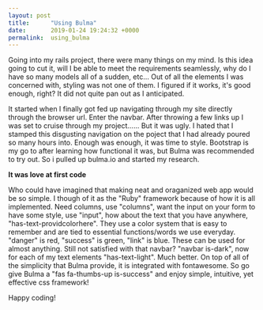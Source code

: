 ```yaml
---
layout: post
title:      "Using Bulma"
date:       2019-01-24 19:24:32 +0000
permalink:  using_bulma
---
```



Going into my rails project, there were many things on my mind.  Is this idea going to cut it,  will I be able to meet the requirements seamlessly, why do I have so many models all of a sudden, etc... Out of all the elements I was concerned with, styling was not one of them.  I figured if it works, it's good enough, right?  It did not quite pan out as I anticipated.

It started when I finally got fed up navigating through my site directly through the browser url.  Enter the navbar.  After throwing a few links up I was set to cruise through my project......  But it was ugly. I hated that I stamped this disgusting navigation on the poject that I had already poured so many hours into.  Enough was enough, it was time to style.  Bootstrap is my go to after learning how functional it was, but Bulma was recommended to try out. So i pulled up bulma.io and started my research.  

**It was love at first code**

Who could have imagined that making neat and oraganized web app would be so simple.  I though of it as the "Ruby" framework because of how it is all implemented.  Need columns, use "columns", want the input on your form to have some style, use "input", how about the text that you have anywhere, "has-text-providcolorhere".  They use a color system that is easy to remember and are tied to essential functions/words we use everyday. "danger" is red, "success" is green,
"link" is blue.  These can be used for almost anything.  Still not satisfied with that navbar? "navbar is-dark", now for each of my text elements "has-text-light".  Much better.  On top of all of the simplicity that Bulma provide, it is integrated with fontawesome.  So go give Bulma a "fas fa-thumbs-up is-success" and enjoy simple, intuitive, yet effective css framework!

Happy coding!
